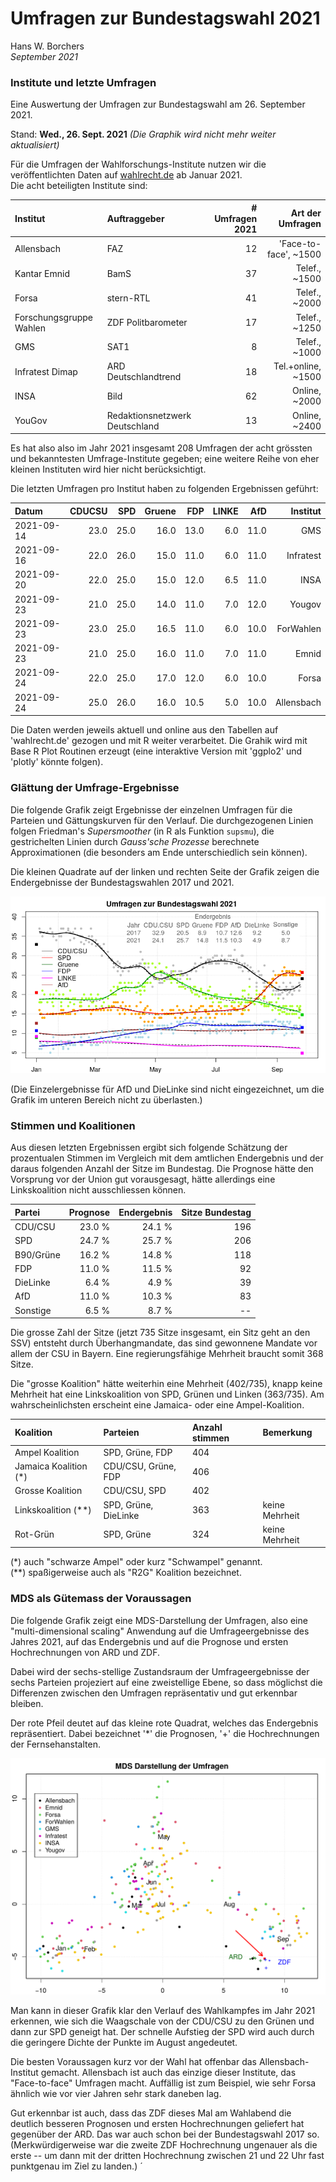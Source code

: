 # Umfragen zur Bundestagswahl 2021

Hans W. Borchers\
*September 2021*

### Institute und letzte Umfragen

Eine Auswertung der Umfragen zur Bundestagswahl am 26. September 2021.

Stand: **Wed., 26. Sept. 2021** *(Die Graphik wird nicht mehr weiter aktualisiert)*

Für die Umfragen der Wahlforschungs-Institute nutzen wir die veröffentlichten Daten auf [wahlrecht.de](https://www.wahlrecht.de/) ab Januar 2021.\
Die acht beteiligten Institute sind:

| Institut                | Auftraggeber                   | \# Umfragen 2021 |       Art der Umfragen |
|:------------------------|:-------------------------------|-----------------:|-----------------------:|
| Allensbach              | FAZ                            |               12 | 'Face-to-face', \~1500 |
| Kantar Emnid            | BamS                           |               37 |         Telef., \~1500 |
| Forsa                   | stern-RTL                      |               41 |         Telef., \~2000 |
| Forschungsgruppe Wahlen | ZDF Politbarometer             |               17 |         Telef., \~1250 |
| GMS                     | SAT1                           |                8 |         Telef., \~1000 |
| Infratest Dimap         | ARD Deutschlandtrend           |               18 |    Tel.+online, \~1500 |
| INSA                    | Bild                           |               62 |         Online, \~2000 |
| YouGov                  | Redaktionsnetzwerk Deutschland |               13 |         Online, \~2400 |

Es hat also also im Jahr 2021 insgesamt 208 Umfragen der acht grössten und bekanntesten Umfrage-Institute gegeben; eine weitere Reihe von eher kleinen Instituten wird hier nicht berücksichtigt.

Die letzten Umfragen pro Institut haben zu folgenden Ergebnissen geführt:

| Datum      | CDUCSU |  SPD | Gruene |  FDP | LINKE |  AfD |   Institut |
|:-----------|-------:|-----:|-------:|-----:|------:|-----:|-----------:|
| 2021-09-14 |   23.0 | 25.0 |   16.0 | 13.0 |   6.0 | 11.0 |        GMS |
| 2021-09-16 |   22.0 | 26.0 |   15.0 | 11.0 |   6.0 | 11.0 |  Infratest |
| 2021-09-20 |   22.0 | 25.0 |   15.0 | 12.0 |   6.5 | 11.0 |       INSA |
| 2021-09-23 |   21.0 | 25.0 |   14.0 | 11.0 |   7.0 | 12.0 |     Yougov |
| 2021-09-23 |   23.0 | 25.0 |   16.5 | 11.0 |   6.0 | 10.0 |  ForWahlen |
| 2021-09-23 |   21.0 | 25.0 |   16.0 | 11.0 |   7.0 | 11.0 |      Emnid |
| 2021-09-24 |   22.0 | 25.0 |   17.0 | 12.0 |   6.0 | 10.0 |      Forsa |
| 2021-09-24 |   25.0 | 26.0 |   16.0 | 10.5 |   5.0 | 10.0 | Allensbach |

Die Daten werden jeweils aktuell und online aus den Tabellen auf 'wahlrecht.de' gezogen und mit R weiter verarbeitet. Die Grahik wird mit Base R Plot Routinen erzeugt (eine interaktive Version mit 'ggplo2' und 'plotly' könnte folgen).

### Glättung der Umfrage-Ergebnisse

Die folgende Grafik zeigt Ergebnisse der einzelnen Umfragen für die Parteien und Gättungskurven für den Verlauf. Die durchgezogenen Linien folgen Friedman's *Supersmoother* (in R als Funktion `supsmu`), die gestrichelten Linien durch *Gauss'sche Prozesse* berechnete Approximationen (die besonders am Ende unterschiedlich sein können).

Die kleinen Quadrate auf der linken und rechten Seite der Grafik zeigen die Endergebnisse der Bundestagswahlen 2017 und 2021.

![](Umfragenp1.png)

(Die Einzelergebnisse für AfD und DieLinke sind nicht eingezeichnet, um die Grafik im unteren Bereich nicht zu überlasten.)

### Stimmen und Koalitionen

Aus diesen letzten Ergebnissen ergibt sich folgende Schätzung der prozentualen Stimmen im Vergleich mit dem amtlichen Endergebnis und der daraus folgenden Anzahl der Sitze im Bundestag. Die Prognose hätte den Vorsprung vor der Union gut vorausgesagt, hätte allerdings eine Linkskoalition nicht ausschliessen können.

| Partei    | Prognose | Endergebnis | Sitze Bundestag |
|:----------|---------:|------------:|----------------:|
| CDU/CSU   |   23.0 % |      24.1 % |             196 |
| SPD       |   24.7 % |      25.7 % |             206 |
| B90/Grüne |   16.2 % |      14.8 % |             118 |
| FDP       |   11.0 % |      11.5 % |              92 |
| DieLinke  |    6.4 % |       4.9 % |              39 |
| AfD       |   11.0 % |      10.3 % |              83 |
| Sonstige  |    6.5 % |       8.7 % |              -- |

Die grosse Zahl der Sitze (jetzt 735 Sitze insgesamt, ein Sitz geht an den SSV) entsteht durch Überhangmandate, das sind gewonnene Mandate vor allem der CSU in Bayern. Eine regierungsfähige Mehrheit braucht somit 368 Sitze.

Die "grosse Koalition" hätte weiterhin eine Mehrheit (402/735), knapp keine Mehrheit hat eine Linkskoalition von SPD, Grünen und Linken (363/735). Am wahrscheinlichsten erscheint eine Jamaica- oder eine Ampel-Koalition.

| Koalition              | Parteien             | Anzahl stimmen | Bemerkung      |
|:-----------------------|:---------------------|:---------------|:---------------|
| Ampel Koalition        | SPD, Grüne, FDP      | 404            |                |
| Jamaica Koalition (\*) | CDU/CSU, Grüne, FDP  | 406            |                |
| Grosse Koalition       | CDU/CSU, SPD         | 402            |                |
| Linkskoalition (\*\*)  | SPD, Grüne, DieLinke | 363            | keine Mehrheit |
| Rot-Grün               | SPD, Grüne           | 324            | keine Mehrheit |

(\*) auch "schwarze Ampel" oder kurz "Schwampel" genannt.\
(\*\*) spaßigerweise auch als "R2G" Koalition bezeichnet.

### MDS als Gütemass der Voraussagen

Die folgende Grafik zeigt eine MDS-Darstellung der Umfragen, also eine "multi-dimensional scaling" Anwendung auf die Umfrageergebnisse des Jahres 2021, auf das Endergebnis und auf die Prognose und ersten Hochrechnungen von ARD und ZDF.

Dabei wird der sechs-stellige Zustandsraum der Umfrageergebnisse der sechs Parteien projeziert auf eine zweistellige Ebene, so dass möglichst die Differenzen zwischen den Umfragen repräsentativ und gut erkennbar bleiben.

Der rote Pfeil deutet auf das kleine rote Quadrat, welches das Endergebnis repräsentiert. Dabei bezeichnet '\*' die Prognosen, '+' die Hochrechnungen der Fernsehanstalten.

![](Umfragenp2.png)

Man kann in dieser Grafik klar den Verlauf des Wahlkampfes im Jahr 2021 erkennen, wie sich die Waagschale von der CDU/CSU zu den Grünen und dann zur SPD geneigt hat. Der schnelle Aufstieg der SPD wird auch durch die geringere Dichte der Punkte im August angedeutet.

Die besten Voraussagen kurz vor der Wahl hat offenbar das Allensbach-Institut gemacht. Allensbach ist auch das einzige dieser Institute, das "Face-to-face" Umfragen macht. Auffällig ist zum Beispiel, wie sehr Forsa ähnlich wie vor vier Jahren sehr stark daneben lag.

Gut erkennbar ist auch, dass das ZDF dieses Mal am Wahlabend die deutlich besseren Prognosen und ersten Hochrechnungen geliefert hat gegenüber der ARD. Das war auch schon bei der Bundestagswahl 2017 so. (Merkwürdigerweise war die zweite ZDF Hochrechnung ungenauer als die erste -- um dann mit der dritten Hochrechnung zwischen 21 und 22 Uhr fast punktgenau im Ziel zu landen.) ´
